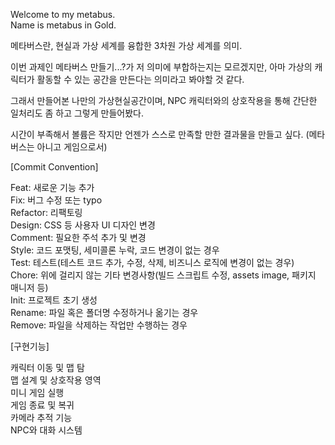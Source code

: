 Welcome to my metabus.   
Name is metabus in Gold.  

메타버스란, 현실과 가상 세계를 융합한 3차원 가상 세계를 의미.

이번 과제인 메타버스 만들기...?가 저 의미에 부합하는지는 모르겠지만, 아마 가상의 캐릭터가 활동할 수 있는 공간을 만든다는 의미라고 봐야할 것 같다.

그래서 만들어본 나만의 가상현실공간이며, NPC 캐릭터와의 상호작용을 통해 간단한 일처리도 좀 하고 그렇게 만들어봤다.

시간이 부족해서 볼륨은 작지만 언젠가 스스로 만족할 만한 결과물을 만들고 싶다. (메타버스는 아니고 게임으로서)

[Commit Convention]

Feat:	새로운 기능 추가  
Fix:	버그 수정 또는 typo  
Refactor:	리팩토링  
Design:	CSS 등 사용자 UI 디자인 변경  
Comment:	필요한 주석 추가 및 변경  
Style:	코드 포맷팅, 세미콜론 누락, 코드 변경이 없는 경우  
Test:	테스트(테스트 코드 추가, 수정, 삭제, 비즈니스 로직에 변경이 없는 경우)  
Chore:	위에 걸리지 않는 기타 변경사항(빌드 스크립트 수정, assets image, 패키지 매니저 등)  
Init:	프로젝트 초기 생성  
Rename:	파일 혹은 폴더명 수정하거나 옮기는 경우  
Remove:	파일을 삭제하는 작업만 수행하는 경우  

[구현기능]  

캐릭터 이동 및 맵 탐  
맵 설계 및 상호작용 영역  
미니 게임 실행  
게임 종료 및 복귀  
카메라 추적 기능  
NPC와 대화 시스템  
